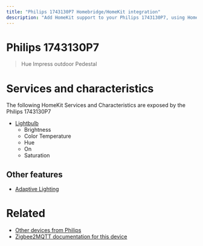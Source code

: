 ```yaml
---
title: "Philips 1743130P7 Homebridge/HomeKit integration"
description: "Add HomeKit support to your Philips 1743130P7, using Homebridge, Zigbee2MQTT and homebridge-z2m."
---
```

<!---
This file has been GENERATED using src/docgen/docgen.ts
DO NOT EDIT THIS FILE MANUALLY!
-->
# Philips 1743130P7
> Hue Impress outdoor Pedestal


# Services and characteristics
The following HomeKit Services and Characteristics are exposed by
the Philips 1743130P7

* [Lightbulb](../../light.md)
  * Brightness
  * Color Temperature
  * Hue
  * On
  * Saturation

## Other features
* [Adaptive Lighting](../../light.md)

# Related
* [Other devices from Philips](../index.md#philips)
* [Zigbee2MQTT documentation for this device](https://www.zigbee2mqtt.io/devices/1743130P7.html)
